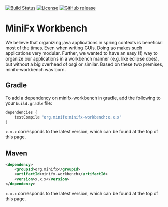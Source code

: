 [![Build Status](https://travis-ci.com/minifx/minifx-workbench.svg?branch=master)](https://travis-ci.com/minifx/minifx-workbench)
[![License](https://img.shields.io/github/license/minifx/minifx-workbench.svg)](https://opensource.org/licenses/Apache-2.0)
[![GitHub release](https://img.shields.io/github/release/minifx/minifx-workbench.svg)](https://github.com/minifx/minifx-workbench/releases/)


# MiniFx Workbench

We believe that organizing java applications in spring contexts is beneficial most of the times. 
Even when writing GUIs. Doing so makes such applications very modular. Further, we wanted to have an 
easy (!) way to organize our applications in a workbench manner (e.g. like eclipse does), 
but without a big overhead of osgi or similar. Based on these two premises, minifx-workbench was born.

## Gradle

To add a dependency on minifx-workbench in gradle, add the following to your ```build.gradle``` file:

```gradle
dependencies {
    testCompile "org.minifx:minifx-workbench:x.x.x"
}
```

```x.x.x``` corresponds to the latest version, which can be found at the top of this page.

## Maven

```xml
<dependency>
    <groupId>org.minifx</groupId>
    <artifactId>minifx-workbench</artifactId>
    <version>x.x.x</version>
</dependency>
```

```x.x.x``` corresponds to the latest version, which can be found at the top of this page.
